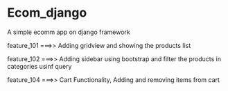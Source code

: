 # Ecom_django
A simple ecomm app on django framework

feature_101 ===>> Adding gridview and showing the products list


feature_102 ===>> Adding sidebar using bootstrap and filter the products in categories usinf query


feature_104 ===>> Cart Functionality, Adding and removing items from cart


